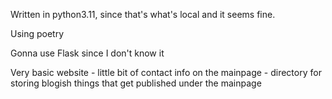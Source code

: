 Written in python3.11, since that's what's local and it seems fine.

Using poetry

Gonna use Flask since I don't know it

Very basic website
    - little bit of contact info on the mainpage
    - directory for storing blogish things that get published under the mainpage